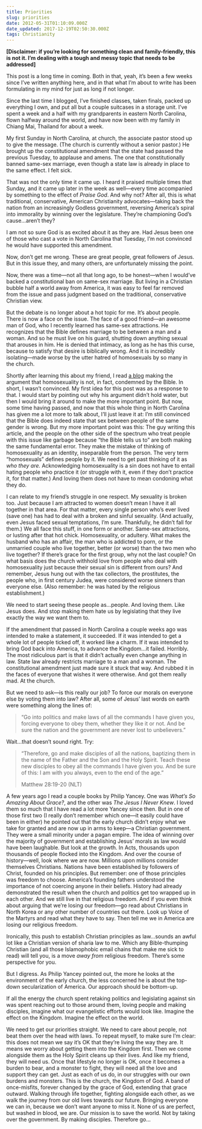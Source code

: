 ```yaml
---
title: Priorities
slug: priorities
date: 2012-05-31T01:10:09.000Z
date_updated: 2017-12-19T02:50:30.000Z
tags: Christianity
---
```


**[Disclaimer: if you’re looking for something clean and family-friendly, this is not it. I’m dealing with a tough and messy topic that needs to be addressed]**

This post is a long time in coming. Both in that, yeah, it’s been a few weeks since I’ve written anything here, and in that what I’m about to write has been formulating in my mind for just as long if not longer.

Since the last time I blogged, I’ve finished classes, taken finals, packed up everything I own, and put all but a couple suitcases in a storage unit. I’ve spent a week and a half with my grandparents in eastern North Carolina, flown halfway around the world, and have now been with my family in Chiang Mai, Thailand for about a week.

My first Sunday in North Carolina, at church, the associate pastor stood up to give the message. (The church is currently without a senior pastor.) He brought up the constitutional amendment that the state had passed the previous Tuesday, to applause and amens. The one that constitutionally banned same-sex marriage, even though a state law is already in place to the same effect. I felt sick.

That was not the only time it came up. I heard it praised multiple times that Sunday, and it came up later in the week as well—every time accompanied by something to the effect of *Praise God*. And why not? After all, this is what traditional, conservative, American Christianity advocates—taking back the nation from an increasingly Godless government, reversing America’s spiral into immorality by winning over the legislature. They’re championing God’s cause…aren’t they?

I am not so sure God is as excited about it as they are. Had Jesus been one of those who cast a vote in North Carolina that Tuesday, I’m not convinced he would have supported this amendment.

Now, don’t get me wrong. These are great people, great followers of Jesus. But in this issue they, and many others, are unfortunately missing the point.

Now, there was a time—not all that long ago, to be honest—when I would’ve backed a constitutional ban on same-sex marriage. But living in a Christian bubble half a world away from America, it was easy to feel far removed from the issue and pass judgment based on the traditional, conservative Christian view.

But the debate is no longer about a hot topic for me. It’s about people. There is now a face on the issue. The face of a good friend—an awesome man of God, who I recently learned has same-sex attractions. He recognizes that the Bible defines marriage to be between a man and a woman. And so he must live on his guard, shutting down anything sexual that arouses in him. He is denied that intimacy, as long as he has this curse, because to satisfy that desire is biblically wrong. And it is incredibly isolating—made worse by the utter hatred of homosexuals by so many in the church.

Shortly after learning this about my friend, I read [a blog](http://www.huffingtonpost.com/john-shore/the-best-case-for-the-bible-not-condemning-homosexuality_b_1396345.html) making the argument that homosexuality is not, in fact, condemned by the Bible. In short, I wasn’t convinced. My first idea for this post was as a response to that. I would start by pointing out why his argument didn’t hold water, but then I would bring it around to make the more important point. But now, some time having passed, and now that this whole thing in North Carolina has given me a lot more to talk about, I’ll just leave it at: I’m still convinced that the Bible does indeed state that sex between people of the same gender is wrong. But my more important point was this: The guy writing this article, and the people on the other side of the spectrum who treat people with this issue like garbage because “the Bible tells us to” are both making the same fundamental error. They make the mistake of thinking of homosexuality as an identity, inseparable from the person. The very term “homosexuals” defines people by it. We need to get past thinking of it as *who they are.* Acknowledging homosexuality is a sin does not have to entail hating people who practice it (or struggle with it, even if they don’t practice it, for that matter.) And loving them does not have to mean condoning what they do.

I can relate to my friend’s struggle in one respect. My sexuality is broken too. Just because I am attracted to women doesn’t mean I have it all together in that area. For that matter, every single person who’s ever lived (save one) has had to deal with a broken and sinful sexuality. (And actually, even Jesus faced sexual temptations, I’m sure. Thankfully, he didn’t fall for them.) We all face this stuff, in one form or another. Same-sex attractions, or lusting after that hot chick. Homosexuality, or adultery. What makes the husband who has an affair, the man who is addicted to porn, or the unmarried couple who live together, better (or worse) than the two men who live together? If there’s grace for the first group, why not the last couple? On what basis does the church withhold love from people who deal with homosexuality just because their sexual sin is different from ours? And remember, Jesus hung out with the tax collectors, the prostitutes, the people who, in first century Judea, were considered worse sinners than everyone else. (Also remember: he was hated by the religious establishment.)

We need to start seeing these people as…people. And loving them. Like Jesus does. And stop making them hate us by legislating that they live exactly the way we want them to.

If the amendment that passed in North Carolina a couple weeks ago was intended to make a statement, it succeeded. If it was intended to get a whole lot of people ticked off, it worked like a charm. If it was intended to bring God back into America, to advance the Kingdom…it failed. Horribly. The most ridiculous part is that it didn’t actually even change anything in law. State law already restricts marriage to a man and a woman. The constitutional amendment just made sure it stuck that way. And rubbed it in the faces of everyone that wishes it were otherwise. And got them really mad. At the church.

But we need to ask—is this really our job? To force our morals on everyone else by voting them into law? After all, some of Jesus’ last words on earth were something along the lines of:

> “Go into politics and make laws of all the commands I have given you, forcing everyone to obey them, whether they like it or not. And be sure the nation and the government are never lost to unbelievers.”

Wait…that doesn’t sound right. Try:

> “Therefore, go and make disciples of all the nations, baptizing them in the name of the Father and the Son and the Holy Spirit. Teach these new disciples to obey all the commands I have given you. And be sure of this: I am with you always, even to the end of the age.”
> 
> Matthew 28:19-20 (NLT)

A few years ago I read a couple books by Philip Yancey. One was *What’s So Amazing About Grace?*, and the other was *The Jesus I Never Knew*. I loved them so much that I have read a lot more Yancey since then. But in one of those first two (I really don’t remember which one—it easily could have been in either) he pointed out that the early church didn’t enjoy what we take for granted and are now up in arms to keep—a Christian government. They were a small minority under a pagan empire. The idea of winning over the majority of government and establishing Jesus’ morals as law would have been laughable. But look at the growth. In Acts, thousands upon thousands of people flocked into the Kingdom. And over the course of history—well, look where we are now. Millions upon millions consider themselves Christians. Nations have been established by followers of Christ, founded on his principles. But remember: one of those principles was freedom to choose. America’s founding fathers understood the importance of not coercing anyone in their beliefs. History had already demonstrated the result when the church and politics get too wrapped up in each other. And we still live in that religious freedom. And if you even think about arguing that we’re losing our freedom—go read about Christians in North Korea or any other number of countries out there. Look up Voice of the Martyrs and read what they have to say. Then tell me we in America are losing our religious freedom.

Ironically, this push to establish Christian principles as law…sounds an awful lot like a Christian version of sharia law to me. Which any Bible-thumping Christian (and all those Islamophobic email chains that make me sick to read) will tell you, is a move *away from* religious freedom. There’s some perspective for you.

But I digress. As Philip Yancey pointed out, the more he looks at the environment of the early church, the less concerned he is about the top-down secularization of America. Our approach should be bottom-up.

If all the energy the church spent retaking politics and legislating against sin was spent reaching out to those around them, loving people and making disciples, imagine what our evangelistic efforts would look like. Imagine the effect on the Kingdom. Imagine the effect on the world.

We need to get our priorities straight. We need to care about people, not beat them over the head with laws. To repeat myself, to make sure I’m clear: this does not mean we say it’s OK that they’re living the way they are. It means we worry about getting them into the Kingdom first. Then we come alongside them as the Holy Spirit cleans up their lives. And like my friend, they will need us. Once that lifestyle no longer is OK, once it becomes a burden to bear, and a monster to fight, they will need all the love and support they can get. Just as each of us do, in our struggles with our own burdens and monsters. This is the church, the Kingdom of God. A band of once-misfits, forever changed by the grace of God, extending that grace outward. Walking through life together, fighting alongside each other, as we walk the journey from our old lives towards our future. Bringing everyone we can in, because we don’t want anyone to miss it. None of us are perfect, but washed in blood, we are. Our mission is to save the world. Not by taking over the government. By making disciples. Therefore go…
